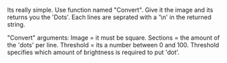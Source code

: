 Its really simple.
Use function named "Convert".
Give it the image and its returns you the 'Dots'.
Each lines are seprated with a '\n' in the returned string.

"Convert" arguments:
Image = it must be square.
Sections = the amount of the 'dots' per line.
Threshold = its a number between 0 and 100.
Threshold specifies which amount of brightness is required to put 'dot'.
